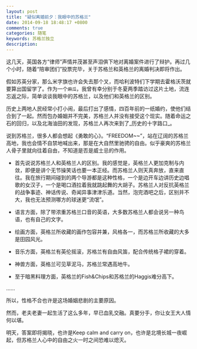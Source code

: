 ```yaml
---
layout: post
title: "疑似离婚前夕：我眼中的苏格兰"
date: 2014-09-18 18:48:17 +0800
comments: true
categories: 随笔
keywords: 苏格兰独立
description: 
---
```


这几天，英国各方“律师”声情并茂甚至声泪俱下地对离婚案件进行了辩护。再过几个小时，随着“陪审团们”投票完毕，关于苏格兰和英格兰的离婚判决即将作出。

假如苏英分家，那么米字旗也许会失去那个叉，而哈利波特们下学期去霍格沃茨就要算出国留学了。作为一个`麻瓜`，我曾有幸分别于冬夏两季踏访过这片土地，流连忘返之际，简单谈谈我眼中的苏格兰，以及他们和英格兰的区别。

历史上两地人民经常小打小闹，最后打出了感情，四百年前的一纸婚约，使他们结合到了一起。然而包办婚姻并不完美，苏格兰人并没有接受这个现实。随着命运之石的回归，以及北海油田的发现，苏格兰人再次来到了_历史的十字路口_。

<!-- more -->

说到苏格兰，很多人都会想起《勇敢的心》。“FREEDOM~~”，站在辽阔的苏格兰高地，我也会情不自禁地喊出来，那是在大自然里驰骋的自由。似乎豪爽的苏格兰人骨子里就向往着自由，不知道是否是威士忌的作用。

* 首先说说苏格兰人和英格兰人的区别。我的感觉是，英格兰人更加克制与内敛，即便是讲个无节操笑话也要一本正经。而苏格兰人则天真奔放，直来直往。我在旅行期间碰到的两个导游都是这种性格，一个是边开车边讲历史边唱歌的女汉子，一个是喝口酒拉着我就跳起舞的大胡子。苏格兰人对反抗英格兰的战争事迹、神话传说、奇闻异事津津乐道。当然，泡完酒吧之后，区别并不大，我也无法预测哪方的球迷更“流氓”。

* 语言方面，除了带浓重苏格兰口音的英语，大多数苏格兰人都会说另一种鸟语，也有自己的文字。

* 绘画方面，英格兰所收藏的画作包容并兼，风格各一，而苏格兰所收藏的大多是田园风光。

* 音乐方面，英格兰有英伦摇滚，苏格兰有自由风笛，配合传统格子裙的穿着。

* 神兽方面，英格兰可见草泥马，苏格兰常遇高地牛。

* 至于暗黑料理方面，英格兰的Fish&Chips和苏格兰的Haggis难分高下。

......

所以，性格不合也许是这场婚姻悲剧的主要原因。

然而，老夫老妻一起生活了这么多年，早已血乳交融。真要分手，你让女王大人情何以堪。

明天，答案即将揭晓，也许是Keep calm and carry on，也许是北境长城一夜崛起，但苏格兰人心中的自由之火一时之间恐难以熄灭。